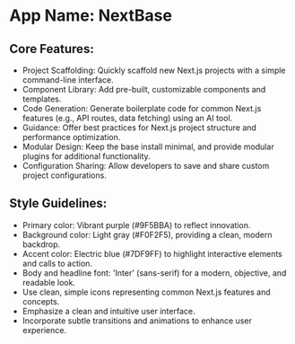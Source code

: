 # **App Name**: NextBase

## Core Features:

- Project Scaffolding: Quickly scaffold new Next.js projects with a simple command-line interface.
- Component Library: Add pre-built, customizable components and templates.
- Code Generation: Generate boilerplate code for common Next.js features (e.g., API routes, data fetching) using an AI tool.
- Guidance: Offer best practices for Next.js project structure and performance optimization.
- Modular Design: Keep the base install minimal, and provide modular plugins for additional functionality.
- Configuration Sharing: Allow developers to save and share custom project configurations.

## Style Guidelines:

- Primary color: Vibrant purple (#9F5BBA) to reflect innovation.
- Background color: Light gray (#F0F2F5), providing a clean, modern backdrop.
- Accent color: Electric blue (#7DF9FF) to highlight interactive elements and calls to action.
- Body and headline font: 'Inter' (sans-serif) for a modern, objective, and readable look.
- Use clean, simple icons representing common Next.js features and concepts.
- Emphasize a clean and intuitive user interface.
- Incorporate subtle transitions and animations to enhance user experience.
